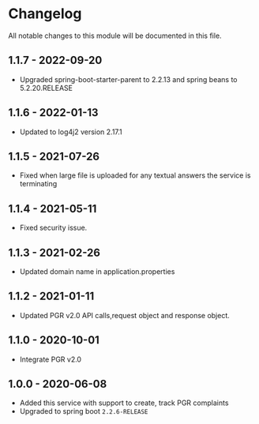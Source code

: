 

# Changelog
All notable changes to this module will be documented in this file.

## 1.1.7 - 2022-09-20

- Upgraded spring-boot-starter-parent to 2.2.13 and spring beans to 5.2.20.RELEASE

## 1.1.6 - 2022-01-13
- Updated to log4j2 version 2.17.1

## 1.1.5 - 2021-07-26
- Fixed when large file is uploaded for any textual answers the service is terminating

## 1.1.4 - 2021-05-11
- Fixed security issue.

## 1.1.3 - 2021-02-26
- Updated domain name in application.properties

## 1.1.2 - 2021-01-11
- Updated PGR v2.0 API calls,request object and response object.

## 1.1.0 - 2020-10-01
- Integrate PGR v2.0

## 1.0.0 - 2020-06-08
- Added this service with support to create, track PGR complaints
- Upgraded to spring boot `2.2.6-RELEASE`
